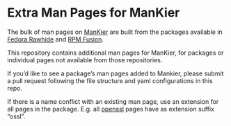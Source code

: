 # Extra Man Pages for ManKier

The bulk of man pages on [ManKier](https://www.mankier.com/) are built from the packages available in [Fedora Rawhide](https://docs.fedoraproject.org/en-US/releases/rawhide/) and [RPM Fusion](https://rpmfusion.org/).

This repository contains additional man pages for ManKier, for packages or individual pages not available from those repositories.

If you’d like to see a package’s man pages added to Mankier, please submit a pull request following the file structure and yaml configurations in this repo.

If there is a name conflict with an existing man page, use an extension for all pages in the package. E.g. all [openssl](https://www.mankier.com/package/openssl) pages have as extension suffix “ossl”.
